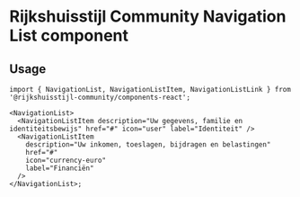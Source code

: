 <!-- @license CC0-1.0 -->

# Rijkshuisstijl Community Navigation List component

## Usage

```tsx
import { NavigationList, NavigationListItem, NavigationListLink } from '@rijkshuisstijl-community/components-react';

<NavigationList>
  <NavigationListItem description="Uw gegevens, familie en identiteitsbewijs" href="#" icon="user" label="Identiteit" />
  <NavigationListItem
    description="Uw inkomen, toeslagen, bijdragen en belastingen"
    href="#"
    icon="currency-euro"
    label="Financiën"
  />
</NavigationList>;
```
